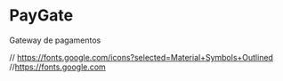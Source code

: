 # PayGate
 Gateway de pagamentos 

 // https://fonts.google.com/icons?selected=Material+Symbols+Outlined
//https://fonts.google.com
